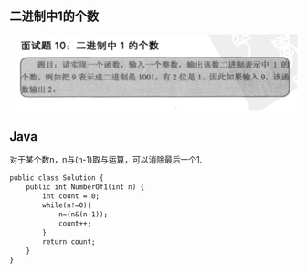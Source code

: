 ## 二进制中1的个数

![二进制中1的个数](./images/question-10.png)

## Java

对于某个数n，n与(n-1)取与运算，可以消除最后一个1.

    public class Solution {  
        public int NumberOf1(int n) {  
            int count = 0;  
            while(n!=0){     
                n=(n&(n-1));  
                count++;  
            }  
            return count;  
        }  
    } 

